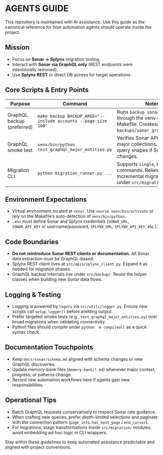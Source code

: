 # AGENTS GUIDE

This repository is maintained with AI assistance. Use this guide as the canonical reference for how automation agents should operate inside the project.

## Mission
- Focus on **Sonar → Splynx** migration tooling.
- Interact with **Sonar via GraphQL only** (REST endpoints were intentionally removed).
- Use **Splynx REST** or direct DB access for target operations.

## Core Scripts & Entry Points
| Purpose | Command | Notes |
| --- | --- | --- |
| GraphQL backup (preferred) | `make backup BACKUP_ARGS="--include accounts --page-size 100"` | Runs `backup_sonar_graphql.py` through the venv-aware Makefile. Creates/updates `backups/sonar_graphql.sqlite`. |
| GraphQL smoke test | `venv/bin/python test_graphql_major_entities.py` | Verifies Sonar API access for major collections. Update query shapes if Sonar schema changes. |
| Migration CLI | `python migration_runner.py ...` | Supports `single`, `batch`, `all` commands. Relies on the incremental migration stack under `src/migration/`. |

## Environment Expectations
- Virtual environment located at `venv/`. Use `source venv/bin/activate` or rely on the Makefile’s auto-detection of `venv/bin/python`.
- `.env` must define Sonar and Splynx credentials (`SONAR_URL`, `SONAR_API_KEY` or username/password, `SPLYNX_URL`, `SPLYNX_API_KEY`, etc.).

## Code Boundaries
- **Do not reintroduce Sonar REST clients or documentation.** All Sonar data extraction must be GraphQL-based.
- Splynx REST client lives at `src/apis/splynx_client.py`. Expand it as needed for migration phases.
- GraphQL backup internals live under `src/backup/`. Reuse the helper classes when building new Sonar data flows.

## Logging & Testing
- Logging is powered by `loguru` via `src/utils/logger.py`. Ensure new scripts call `setup_logger()` before emitting output.
- Prefer targeted smoke tests (e.g., `test_graphql_major_entities.py`) over broad migrations when validating connectivity.
- Python files should compile under `python -m compileall` as a quick syntax check.

## Documentation Touchpoints
- Keep `docs/sonar/schema.md` aligned with schema changes or new GraphQL discoveries.
- Update memory-bank files (`memory-bank/*.md`) whenever major context, progress, or patterns change.
- Record new automation workflows here if agents gain new responsibilities.

## Operational Tips
- Batch GraphQL requests conservatively to respect Sonar rate guidance.
- When crafting new queries, prefer depth-limited selections and paginate with the connection pattern (`page_info.has_next_page` / `end_cursor`).
- For migrations, stage transformations inside `src/migration/` modules; avoid embedding ad-hoc logic in CLI wrappers.

Stay within these guidelines to keep automated assistance predictable and aligned with project conventions.
